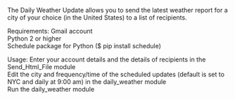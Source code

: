 The Daily Weather Update allows you to send the latest weather report for a city of your choice (in the United States) to 
a list of recipients.

Requirements: 
Gmail account  
Python 2 or higher  
Schedule package for Python ($ pip install schedule)

Usage:
Enter your account details and the details of recipients in the Send_Html_File module  
Edit the city and frequency/time of the scheduled updates (default is set to NYC and daily at 9:00 am) in the daily_weather module  
Run the daily_weather module
